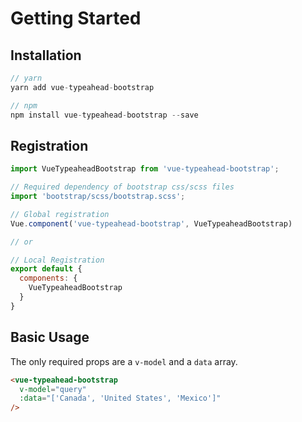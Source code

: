 # Getting Started

## Installation
```js
// yarn
yarn add vue-typeahead-bootstrap

// npm
npm install vue-typeahead-bootstrap --save
```

## Registration

```js
import VueTypeaheadBootstrap from 'vue-typeahead-bootstrap';

// Required dependency of bootstrap css/scss files
import 'bootstrap/scss/bootstrap.scss';

// Global registration
Vue.component('vue-typeahead-bootstrap', VueTypeaheadBootstrap)

// or

// Local Registration
export default {
  components: {
    VueTypeaheadBootstrap
  }
}
```

## Basic Usage
The only required props are a `v-model` and a `data` array.

```html
<vue-typeahead-bootstrap
  v-model="query"
  :data="['Canada', 'United States', 'Mexico']"
/>
```
